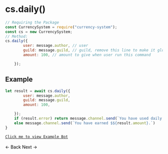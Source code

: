 # cs.daily()
```js
// Requiring the Package
const CurrencySystem = require("currency-system");
const cs = new CurrencySystem;
// Method:
cs.daily({
        user: message.author, // user
        guild: message.guild, // guild, remove this line to make it global
        amount: 100, // amount to give when user run this command

    });
```
## Example
```js
let result = await cs.daily({
        user: message.author,
        guild: message.guild,
        amount: 100,

    });
    if (result.error) return message.channel.send(`You have used daily recently Try again in ${result.time}`);
    else message.channel.send(`You have earned $${result.amount}.`)
}
```
[`Click me to view Example Bot`](https://github.com/BIntelligent/currency-system/tree/main/ExampleBot) <br><br>
<a href="https://bintelligent.github.io/currency-system/examples/quaterly" class="button"><- Back</a>
<a href="https://bintelligent.github.io/currency-system/examples/hafly" class="button">Next -></a> <br><br><br>
<style>
.button {
    -webkit-appearance: button;
    -moz-appearance: button;
    appearance: button;
    text-align: center;
    text-decoration: none;
    color: initial;
}
 </style>
